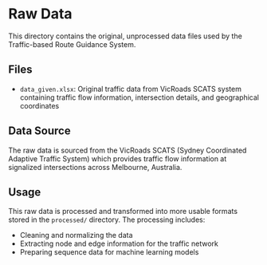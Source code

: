 # Raw Data

This directory contains the original, unprocessed data files used by the Traffic-based Route Guidance System.

## Files

- `data_given.xlsx`: Original traffic data from VicRoads SCATS system containing traffic flow information, intersection details, and geographical coordinates

## Data Source

The raw data is sourced from the VicRoads SCATS (Sydney Coordinated Adaptive Traffic System) which provides traffic flow information at signalized intersections across Melbourne, Australia.

## Usage

This raw data is processed and transformed into more usable formats stored in the `processed/` directory. The processing includes:
- Cleaning and normalizing the data
- Extracting node and edge information for the traffic network
- Preparing sequence data for machine learning models
